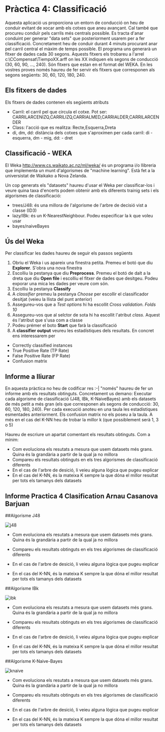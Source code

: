 # Pràctica 4: Classificació

Aquesta aplicació us proporciona un entorn de conducció on heu de conduir evitant de xocar amb els cotxes que aneu avançant. Cal també que procureu conduïr pels carrils més centrals possible.
Es tracta d'anar conduint per generar "data sets" que posteriorment usarem per a fer classificació. Concretament heu de conduir durant 4 minuts procurant anar pel carril central el màxim de temps possible. El programa uns generarà un fitxer de dades cada 30 segons. Aquests fitxers els trobareu a l'arrel c:\CCompensat\TiempoXX.arff on les XX indiquen els segons de conducció (30, 60, 90, ..., 240). Són fitxers que estan en el format del WEKA. En les vostres proves només haureu de fer servir els fitxers que corresponen als segons següents: 30, 60, 120, 180, 240.

## Els fitxers de dades
Els fitxers de dades contenen els següents atributs
* Carril: el carril pel que circula el cotxe. Pot ser: CARRILARCENIZQ,CARRILIZQ,CARRIALMED,CARRIALDER,CARRILARCENDER
* Class: l'acció que es realitza: Recte,Esquerra,Dreta
* di, dm, dd: distància dels cotxes que s'aproximen per cada carril: di - esquerra, dm - mig, dd: - dret

## Classificació - WEKA

El Weka http://www.cs.waikato.ac.nz/ml/weka/ és un programa i/o llibreria que implementa un munt d'algorismes de "machine learning". Està fet a la universistat de Waikako a Nova Zelanda. 

Un cop generats els "datasets" haureu d'usar el Weka per classificar-los i veure quina taxa d'encerts podem obtenir amb els diferents trainig sets i els algorismes de classificació:
* trees/J48: és una millora de l'algorisme de l'arbre de decisió vist a classe (ID3)
* lazy/IBk: és un K-NearestNeighbour. Podeu especificar la k que voleu usar
* bayes/naiveBayes 

## Ús del Weka
Per classificar les dades haureu de seguir els passos següents
1. Obriu el Weka i us apareix una finestra petita. Premeu el botó que diu **Explorer**. S'obra una nova finestra
2. Escolliu la pestanya que diu **Preprocess**. Premeu el botó de dalt a la dreta que diu **Open file** i escolliu el fitxer de dades que desitgeu. Podeu exporar una mica les dades per veure com són.
3. Escolliu la pestanya **Classify**
  1. A *classifier* premeu la pestanya *Choose* per escollir el classificador desitjat (veieu la llista del punt anterior)
  2. Assegureu-vos que a *Test options* hi ha escollit *Cross validation. Folds 10*
  3. Assegureu-vos que al selctor de sota hi ha escollit l'atribut *class*. Aquest és l'atribut que s'usa com a classe
4. Podeu prémer el boto **Start** que farà la classificació
5. A **classifier output** veureu les estadístiques dels resultats. En concret ens interessarem per
  * Correctly classified instances
  * True Positive Rate (TP Rate)
  * False Positive Rate (FP Rate)
  * Confusion matrix
  
## Informe a lliurar
En aquesta pràctica no heu de codificar res :-| "només" haureu de fer un informe amb els resultats obtinguts. Concretament us demano:
Executar cada algorisme de classificació (J48, IBk, K-NaiveBayes) amb els datasets de més petit a més gran (els que corresponen als segons de conducció: 30, 60, 120, 180, 240). Per cada execució anoteu en una taula les estadístiques esmentades anteriorment. Els confusion matrix no els poseu a la taula. A més en el cas del K-NN heu de trobar la millor k (que possiblement serà 1, 3 o 5)

Haureu de escriure un apartat comentant els resultats obtinguts. Com a mínim:
* Com evoluciona els resutats a mesura que usem datasets més grans. Quina és la grandària a partir de la qual ja no millora
* Compareu els resultats obtinguts en els tres algorismes de classificació diferents
* En el cas de l'arbre de desició, li veieu alguna lògica que pugeu explicar
* En el cas del K-NN, és la mateixa K sempre la que dóna el millor resultat per tots els tamanys dels datasets

## Informe Practica 4 Clasification Arnau Casanova Barjuan

##Algorisme J48

![j48](https://user-images.githubusercontent.com/9919396/27582286-a89dbd00-5b30-11e7-859b-0dcfe8744435.png)


* Com evoluciona els resutats a mesura que usem datasets més grans. Quina és la grandària a partir de la qual ja no millora

* Compareu els resultats obtinguts en els tres algorismes de classificació diferents

* En el cas de l'arbre de desició, li veieu alguna lògica que pugeu explicar

* En el cas del K-NN, és la mateixa K sempre la que dóna el millor resultat per tots els tamanys dels datasets

##Algorisme IBk

![ibk](https://user-images.githubusercontent.com/9919396/27582406-0df709ea-5b31-11e7-889d-aa3868c6b64f.png)

* Com evoluciona els resutats a mesura que usem datasets més grans. Quina és la grandària a partir de la qual ja no millora

* Compareu els resultats obtinguts en els tres algorismes de classificació diferents

* En el cas de l'arbre de desició, li veieu alguna lògica que pugeu explicar

* En el cas del K-NN, és la mateixa K sempre la que dóna el millor resultat per tots els tamanys dels datasets

##Algorisme K-Naive-Bayes

![knaive](https://user-images.githubusercontent.com/9919396/27582435-26f7d866-5b31-11e7-8b23-f197b124a6d1.png)

* Com evoluciona els resutats a mesura que usem datasets més grans. Quina és la grandària a partir de la qual ja no millora

* Compareu els resultats obtinguts en els tres algorismes de classificació diferents

* En el cas de l'arbre de desició, li veieu alguna lògica que pugeu explicar

* En el cas del K-NN, és la mateixa K sempre la que dóna el millor resultat per tots els tamanys dels datasets
